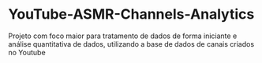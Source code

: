 # YouTube-ASMR-Channels-Analytics
Projeto com foco maior para tratamento de dados de forma iniciante e análise quantitativa de dados, utilizando a base de dados de canais criados no Youtube
